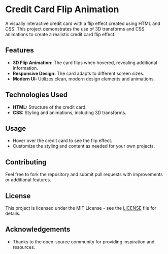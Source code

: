 # Credit Card Flip Animation

A visually interactive credit card with a flip effect created using HTML and CSS. This project demonstrates the use of 3D transforms and CSS animations to create a realistic credit card flip effect.

## Features

- **3D Flip Animation:** The card flips when hovered, revealing additional information.
- **Responsive Design:** The card adapts to different screen sizes.
- **Modern UI:** Utilizes clean, modern design elements and animations.

## Technologies Used

- **HTML:** Structure of the credit card.
- **CSS:** Styling and animations, including 3D transforms.

## Usage

- Hover over the credit card to see the flip effect.
- Customize the styling and content as needed for your own projects.

## Contributing

Feel free to fork the repository and submit pull requests with improvements or additional features.

## License

This project is licensed under the MIT License - see the [LICENSE](LICENSE) file for details.

## Acknowledgements

- Thanks to the open-source community for providing inspiration and resources.
